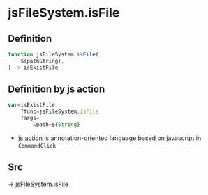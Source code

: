 # jsFileSystem.isFile

## Definition

```js.js
function jsFileSystem.isFile(
	${pathString},
) -> isExistFile
```


## Definition by js action

```js.js
var=isExistFile
	?func=jsFileSystem.isFile
	?args=
		&path=${String}
```

- [js action](#) is annotation-oriented language based on javascript in `CommandClick`



## Src

-> [jsFileSystem.isFile](https://github.com/puutaro/CommandClick/blob/master/app/src/main/java/com/puutaro/commandclick/fragment_lib/terminal_fragment/js_interface/file/JsFileSystem.kt#L424)


